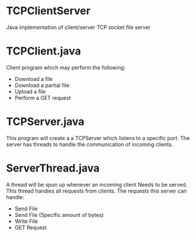 # TCPClientServer
Java implementation of client/server TCP socket file server

TCPClient.java
=========
Client program which may perform the following:
 * Download a file
 * Download a partial file
 * Upload a file
 * Perform a GET request

TCPServer.java
=========
This program will create a a TCPServer which listens to a specific port.
The server has threads to handle the communication of incoming clients.

ServerThread.java
=========
A thread will be spun up whenever an incoming client
Needs to be served. This thread handles all requests
from clients. The requests this server can handle:
 * Send File
 * Send File (Specific amount of bytes)
 * Write File
 * GET Request
